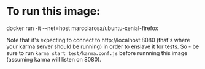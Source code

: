 # To run this image:

docker run -it --net=host marcolarosa/ubuntu-xenial-firefox

Note that it's expecting to connect to http://localhost:8080 (that's where your karma server should be running) in order to enslave it for tests. So - be sure to run `karma start test/karma.conf.js` before runnning this image (assuming karma will listen on 8080).